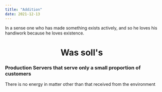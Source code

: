 ```yaml
---
title: "Addition"
date: 2021-12-13
---
```


In a sense one who has made something exists actively, and so he loves his handiwork because he loves existence.

<h1 style="text-align:center">Was soll's</h1>
<h3>Production Servers that serve only a small proportion of customers</h3>
<p>There is no energy in matter other than that received from the environment</p>
